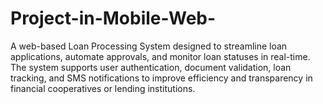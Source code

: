 # Project-in-Mobile-Web-
A web-based Loan Processing System designed to streamline loan applications, automate approvals, and monitor loan statuses in real-time. The system supports user authentication, document validation, loan tracking, and SMS notifications to improve efficiency and transparency in financial cooperatives or lending institutions.
